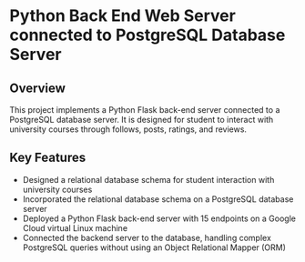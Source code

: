 # Python Back End Web Server connected to PostgreSQL Database Server

## Overview
This project implements a Python Flask back-end server connected to a PostgreSQL database server. It is designed for student to interact with university courses through follows, posts, ratings, and reviews.

## Key Features
- Designed a relational database schema for student interaction with university courses
- Incorporated the relational database schema on a PostgreSQL database server
- Deployed a Python Flask back-end server with 15 endpoints on a Google Cloud virtual Linux machine
- Connected the backend server to the database, handling complex PostgreSQL queries without using an Object Relational Mapper (ORM)

